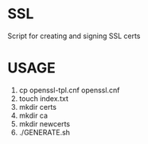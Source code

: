 # SSL
Script for creating and signing SSL certs

# USAGE
1. cp openssl-tpl.cnf openssl.cnf
2. touch index.txt
3. mkdir certs
4. mkdir ca
5. mkdir newcerts
6. ./GENERATE.sh
